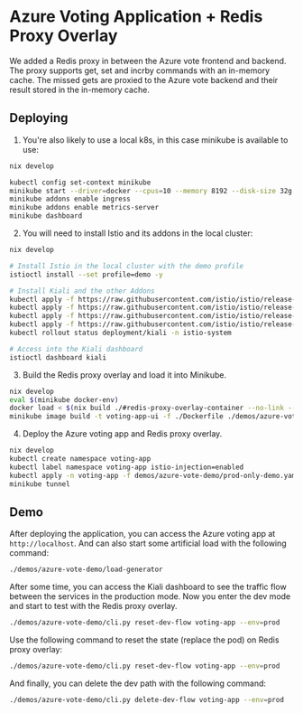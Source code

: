 # Azure Voting Application + Redis Proxy Overlay

We added a Redis proxy in between the Azure vote frontend and backend. The proxy supports get, set and incrby commands with an in-memory cache. The missed gets are proxied to the Azure vote backend and their result stored in the in-memory cache.

## Deploying

1. You're also likely to use a local k8s, in this case minikube is available to use:

```bash
nix develop

kubectl config set-context minikube
minikube start --driver=docker --cpus=10 --memory 8192 --disk-size 32g
minikube addons enable ingress
minikube addons enable metrics-server
minikube dashboard
```

2. You will need to install Istio and its addons in the local cluster:

```bash
nix develop

# Install Istio in the local cluster with the demo profile
istioctl install --set profile=demo -y

# Install Kiali and the other Addons
kubectl apply -f https://raw.githubusercontent.com/istio/istio/release-1.10/samples/addons/prometheus.yaml
kubectl apply -f https://raw.githubusercontent.com/istio/istio/release-1.10/samples/addons/grafana.yaml
kubectl apply -f https://raw.githubusercontent.com/istio/istio/release-1.10/samples/addons/jaeger.yaml
kubectl apply -f https://raw.githubusercontent.com/istio/istio/release-1.10/samples/addons/kiali.yaml
kubectl rollout status deployment/kiali -n istio-system

# Access into the Kiali dashboard
istioctl dashboard kiali
```

3. Build the Redis proxy overlay and load it into Minikube.

```bash
nix develop
eval $(minikube docker-env)
docker load < $(nix build ./#redis-proxy-overlay-container --no-link --print-out-paths)
minikube image build -t voting-app-ui -f ./Dockerfile ./demos/azure-vote-demo/voting-app-ui/
```

4. Deploy the Azure voting app and Redis proxy overlay.

```bash
nix develop
kubectl create namespace voting-app
kubectl label namespace voting-app istio-injection=enabled
kubectl apply -n voting-app -f demos/azure-vote-demo/prod-only-demo.yaml
minikube tunnel
```

## Demo

After deploying the application, you can access the Azure voting app at `http://localhost`. And can also start some artificial load with the following command:

```bash
./demos/azure-vote-demo/load-generator
```

After some time, you can access the Kiali dashboard to see the traffic flow between the services in the production mode. Now you enter the dev mode and start to test with the Redis proxy overlay.

```bash
./demos/azure-vote-demo/cli.py reset-dev-flow voting-app --env=prod
```

Use the following command to reset the state (replace the pod) on Redis proxy overlay:

```bash
./demos/azure-vote-demo/cli.py reset-dev-flow voting-app --env=prod
```

And finally, you can delete the dev path with the following command:

```bash
./demos/azure-vote-demo/cli.py delete-dev-flow voting-app --env=prod
```
